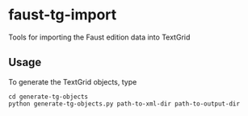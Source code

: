 faust-tg-import
===============

Tools for importing the Faust edition data into TextGrid

Usage
-----

To generate the TextGrid objects, type

    cd generate-tg-objects
    python generate-tg-objects.py path-to-xml-dir path-to-output-dir

